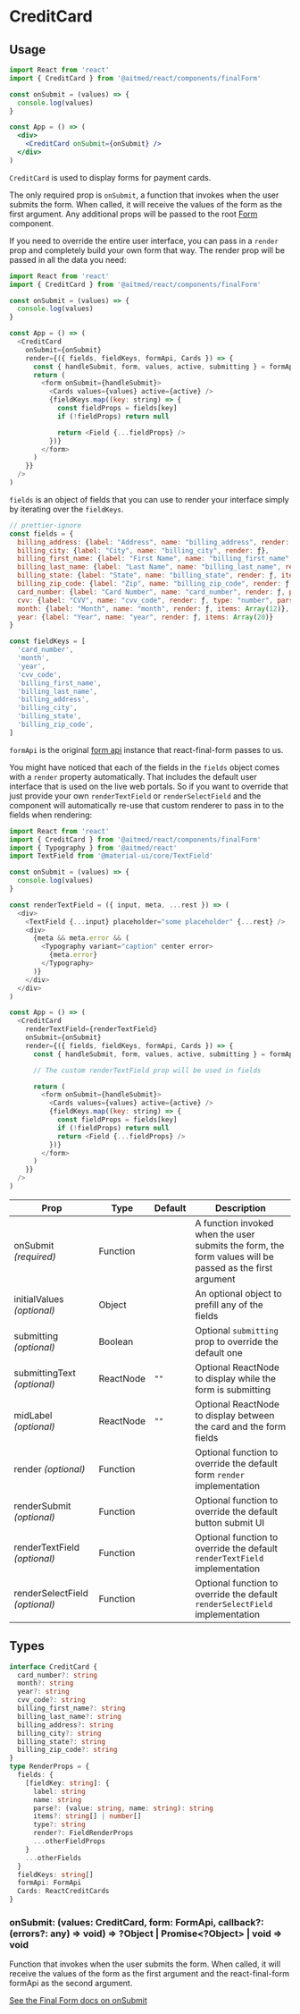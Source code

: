 # CreditCard

## Usage

```jsx
import React from 'react'
import { CreditCard } from '@aitmed/react/components/finalForm'

const onSubmit = (values) => {
  console.log(values)
}

const App = () => (
  <div>
    <CreditCard onSubmit={onSubmit} />
  </div>
)
```

`CreditCard` is used to display forms for payment cards.

The only required prop is `onSubmit`, a function that invokes when the user submits the form. When called, it will receive the values of the form as the first argument. Any additional props will be passed to the root [Form](https://github.com/final-form/react-final-form#form--reactcomponenttypeformprops) component.

If you need to override the entire user interface, you can pass in a `render` prop and completely build your own form that way. The render prop will be passed in all the data you need:

```js
import React from 'react'
import { CreditCard } from '@aitmed/react/components/finalForm'

const onSubmit = (values) => {
  console.log(values)
}

const App = () => (
  <CreditCard
    onSubmit={onSubmit}
    render={({ fields, fieldKeys, formApi, Cards }) => {
      const { handleSubmit, form, values, active, submitting } = formApi
      return (
        <form onSubmit={handleSubmit}>
          <Cards values={values} active={active} />
          {fieldKeys.map((key: string) => {
            const fieldProps = fields[key]
            if (!fieldProps) return null

            return <Field {...fieldProps} />
          })}
        </form>
      )
    }}
  />
)
```

`fields` is an object of fields that you can use to render your interface simply by iterating over the `fieldKeys`.

```js
// prettier-ignore
const fields = {
  billing_address: {label: "Address", name: "billing_address", render: ƒ},
  billing_city: {label: "City", name: "billing_city", render: ƒ},
  billing_first_name: {label: "First Name", name: "billing_first_name", render: ƒ},
  billing_last_name: {label: "Last Name", name: "billing_last_name", render: ƒ},
  billing_state: {label: "State", name: "billing_state", render: ƒ, items: Array(50)},
  billing_zip_code: {label: "Zip", name: "billing_zip_code", render: ƒ, type: "number",   parse: ƒ},
  card_number: {label: "Card Number", name: "card_number", render: ƒ, parse: ƒ},
  cvv: {label: "CVV", name: "cvv_code", render: ƒ, type: "number", parse: ƒ},
  month: {label: "Month", name: "month", render: ƒ, items: Array(12)},
  year: {label: "Year", name: "year", render: ƒ, items: Array(20)}
}

const fieldKeys = [
  'card_number',
  'month',
  'year',
  'cvv_code',
  'billing_first_name',
  'billing_last_name',
  'billing_address',
  'billing_city',
  'billing_state',
  'billing_zip_code',
]
```

`formApi` is the original [form api](https://github.com/final-form/react-final-form#form-formapi-1) instance that react-final-form passes to us.

You might have noticed that each of the fields in the `fields` object comes with a `render` property automatically. That includes the default user interface that is used on the live web portals. So if you want to override that just provide your own `renderTextField` or `renderSelectField` and the component will automatically re-use that custom renderer to pass in to the fields when rendering:

```js
import React from 'react'
import { CreditCard } from '@aitmed/react/components/finalForm'
import { Typography } from '@aitmed/react'
import TextField from '@material-ui/core/TextField'

const onSubmit = (values) => {
  console.log(values)
}

const renderTextField = ({ input, meta, ...rest }) => (
  <div>
    <TextField {...input} placeholder="some placeholder" {...rest} />
    <div>
      {meta && meta.error && (
        <Typography variant="caption" center error>
          {meta.error}
        </Typography>
      )}
    </div>
  </div>
)

const App = () => (
  <CreditCard
    renderTextField={renderTextField}
    onSubmit={onSubmit}
    render={({ fields, fieldKeys, formApi, Cards }) => {
      const { handleSubmit, form, values, active, submitting } = formApi

      // The custom renderTextField prop will be used in fields

      return (
        <form onSubmit={handleSubmit}>
          <Cards values={values} active={active} />
          {fieldKeys.map((key: string) => {
            const fieldProps = fields[key]
            if (!fieldProps) return null
            return <Field {...fieldProps} />
          })}
        </form>
      )
    }}
  />
)
```

| Prop                           | Type      | Default | Description                                                                                             |
| ------------------------------ | --------- | ------- | ------------------------------------------------------------------------------------------------------- |
| onSubmit _(required)_          | Function  |         | A function invoked when the user submits the form, the form values will be passed as the first argument |
| initialValues _(optional)_     | Object    |         | An optional object to prefill any of the fields                                                         |
| submitting _(optional)_        | Boolean   |         | Optional `submitting` prop to override the default one                                                  |
| submittingText _(optional)_    | ReactNode | `""`    | Optional ReactNode to display while the form is submitting                                              |
| midLabel _(optional)_          | ReactNode | `""`    | Optional ReactNode to display between the card and the form fields                                      |
| render _(optional)_            | Function  |         | Optional function to override the default form `render` implementation                                  |
| renderSubmit _(optional)_      | Function  |         | Optional function to override the default button submit UI                                              |
| renderTextField _(optional)_   | Function  |         | Optional function to override the default `renderTextField` implementation                              |
| renderSelectField _(optional)_ | Function  |         | Optional function to override the default `renderSelectField` implementation                            |

## Types

```ts
interface CreditCard {
  card_number?: string
  month?: string
  year?: string
  cvv_code?: string
  billing_first_name?: string
  billing_last_name?: string
  billing_address?: string
  billing_city?: string
  billing_state?: string
  billing_zip_code?: string
}
type RenderProps = {
  fields: {
    [fieldKey: string]: {
      label: string
      name: string
      parse?: (value: string, name: string): string
      items?: string[] | number[]
      type?: string
      render?: FieldRenderProps
      ...otherFieldProps
    }
    ...otherFields
  }
  fieldKeys: string[]
  formApi: FormApi
  Cards: ReactCreditCards
}
```

### onSubmit: (values: CreditCard, form: FormApi, callback?: (errors?: any) => void) => ?Object | Promise<?Object> | void => void

Function that invokes when the user submits the form. When called, it will receive the values of the form as the first argument and the react-final-form formApi as the second argument.

[See the Final Form docs on onSubmit](https://github.com/final-form/final-form#onsubmit-values-object-form-formapi-callback-errors-object--void--object--promiseobject--void)
